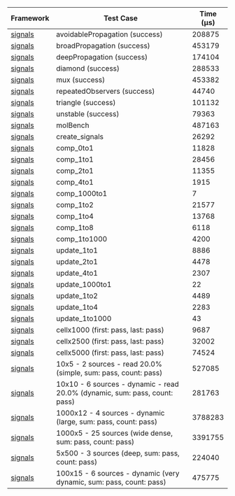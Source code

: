 | Framework | Test Case | Time (μs) |
| --- | --- | --- |
| [signals](https://github.com/rodydavis/signals.dart) | avoidablePropagation (success) | 208875 |
| [signals](https://github.com/rodydavis/signals.dart) | broadPropagation (success) | 453179 |
| [signals](https://github.com/rodydavis/signals.dart) | deepPropagation (success) | 174104 |
| [signals](https://github.com/rodydavis/signals.dart) | diamond (success) | 288533 |
| [signals](https://github.com/rodydavis/signals.dart) | mux (success) | 453382 |
| [signals](https://github.com/rodydavis/signals.dart) | repeatedObservers (success) | 44740 |
| [signals](https://github.com/rodydavis/signals.dart) | triangle (success) | 101132 |
| [signals](https://github.com/rodydavis/signals.dart) | unstable (success) | 79363 |
| [signals](https://github.com/rodydavis/signals.dart) | molBench | 487163 |
| [signals](https://github.com/rodydavis/signals.dart) | create_signals | 26292 |
| [signals](https://github.com/rodydavis/signals.dart) | comp_0to1 | 11828 |
| [signals](https://github.com/rodydavis/signals.dart) | comp_1to1 | 28456 |
| [signals](https://github.com/rodydavis/signals.dart) | comp_2to1 | 11355 |
| [signals](https://github.com/rodydavis/signals.dart) | comp_4to1 | 1915 |
| [signals](https://github.com/rodydavis/signals.dart) | comp_1000to1 | 7 |
| [signals](https://github.com/rodydavis/signals.dart) | comp_1to2 | 21577 |
| [signals](https://github.com/rodydavis/signals.dart) | comp_1to4 | 13768 |
| [signals](https://github.com/rodydavis/signals.dart) | comp_1to8 | 6118 |
| [signals](https://github.com/rodydavis/signals.dart) | comp_1to1000 | 4200 |
| [signals](https://github.com/rodydavis/signals.dart) | update_1to1 | 8886 |
| [signals](https://github.com/rodydavis/signals.dart) | update_2to1 | 4478 |
| [signals](https://github.com/rodydavis/signals.dart) | update_4to1 | 2307 |
| [signals](https://github.com/rodydavis/signals.dart) | update_1000to1 | 22 |
| [signals](https://github.com/rodydavis/signals.dart) | update_1to2 | 4489 |
| [signals](https://github.com/rodydavis/signals.dart) | update_1to4 | 2283 |
| [signals](https://github.com/rodydavis/signals.dart) | update_1to1000 | 43 |
| [signals](https://github.com/rodydavis/signals.dart) | cellx1000 (first: pass, last: pass) | 9687 |
| [signals](https://github.com/rodydavis/signals.dart) | cellx2500 (first: pass, last: pass) | 32002 |
| [signals](https://github.com/rodydavis/signals.dart) | cellx5000 (first: pass, last: pass) | 74524 |
| [signals](https://github.com/rodydavis/signals.dart) | 10x5 - 2 sources - read 20.0% (simple, sum: pass, count: pass) | 527085 |
| [signals](https://github.com/rodydavis/signals.dart) | 10x10 - 6 sources - dynamic - read 20.0% (dynamic, sum: pass, count: pass) | 281763 |
| [signals](https://github.com/rodydavis/signals.dart) | 1000x12 - 4 sources - dynamic (large, sum: pass, count: pass) | 3788283 |
| [signals](https://github.com/rodydavis/signals.dart) | 1000x5 - 25 sources (wide dense, sum: pass, count: pass) | 3391755 |
| [signals](https://github.com/rodydavis/signals.dart) | 5x500 - 3 sources (deep, sum: pass, count: pass) | 224040 |
| [signals](https://github.com/rodydavis/signals.dart) | 100x15 - 6 sources - dynamic (very dynamic, sum: pass, count: pass) | 475775 |
